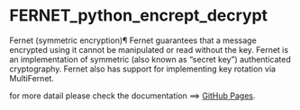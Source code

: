 # FERNET_python_encrept_decrypt

Fernet (symmetric encryption)¶
Fernet guarantees that a message encrypted using it cannot be manipulated or read without the key. Fernet is an implementation of symmetric (also known as “secret key”) authenticated cryptography. Fernet also has support for implementing key rotation via MultiFernet.

for more datail please check the documentation ==> [GitHub Pages](https://cryptography.io/en/latest/fernet/).
